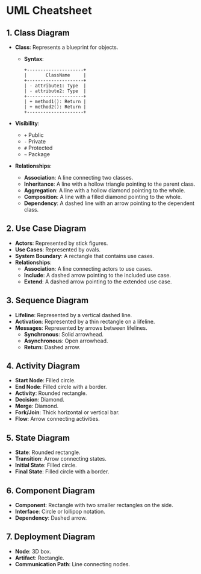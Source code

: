 # UML Cheatsheet

## 1. **Class Diagram**

- **Class**: Represents a blueprint for objects.
  - **Syntax**:

    ```plaintext
    +---------------------+
    |       ClassName     |
    +---------------------+
    | - attribute1: Type  |
    | - attribute2: Type  |
    +---------------------+
    | + method1(): Return |
    | + method2(): Return |
    +---------------------+
    ```

- **Visibility**:
  - `+` Public
  - `-` Private
  - `#` Protected
  - `~` Package

- **Relationships**:
  - **Association**: A line connecting two classes.
  - **Inheritance**: A line with a hollow triangle pointing to the parent class.
  - **Aggregation**: A line with a hollow diamond pointing to the whole.
  - **Composition**: A line with a filled diamond pointing to the whole.
  - **Dependency**: A dashed line with an arrow pointing to the dependent class.

## 2. **Use Case Diagram**

- **Actors**: Represented by stick figures.
- **Use Cases**: Represented by ovals.
- **System Boundary**: A rectangle that contains use cases.
- **Relationships**:
  - **Association**: A line connecting actors to use cases.
  - **Include**: A dashed arrow pointing to the included use case.
  - **Extend**: A dashed arrow pointing to the extended use case.

## 3. **Sequence Diagram**

- **Lifeline**: Represented by a vertical dashed line.
- **Activation**: Represented by a thin rectangle on a lifeline.
- **Messages**: Represented by arrows between lifelines.
  - **Synchronous**: Solid arrowhead.
  - **Asynchronous**: Open arrowhead.
  - **Return**: Dashed arrow.

## 4. **Activity Diagram**

- **Start Node**: Filled circle.
- **End Node**: Filled circle with a border.
- **Activity**: Rounded rectangle.
- **Decision**: Diamond.
- **Merge**: Diamond.
- **Fork/Join**: Thick horizontal or vertical bar.
- **Flow**: Arrow connecting activities.

## 5. **State Diagram**

- **State**: Rounded rectangle.
- **Transition**: Arrow connecting states.
- **Initial State**: Filled circle.
- **Final State**: Filled circle with a border.

## 6. **Component Diagram**

- **Component**: Rectangle with two smaller rectangles on the side.
- **Interface**: Circle or lollipop notation.
- **Dependency**: Dashed arrow.

## 7. **Deployment Diagram**

- **Node**: 3D box.
- **Artifact**: Rectangle.
- **Communication Path**: Line connecting nodes.
